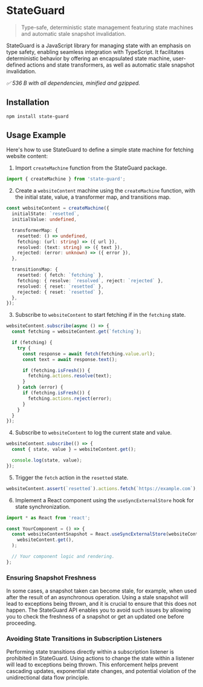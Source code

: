 # StateGuard

> Type-safe, deterministic state management featuring state machines and automatic stale snapshot
> invalidation.

StateGuard is a JavaScript library for managing state with an emphasis on type safety, enabling
seamless integration with TypeScript. It facilitates deterministic behavior by offering an
encapsulated state machine, user-defined actions and state transformers, as well as automatic stale
snapshot invalidation.

_✅ 536 B with all dependencies, minified and gzipped._

## Installation

```sh
npm install state-guard
```

## Usage Example

Here's how to use StateGuard to define a simple state machine for fetching website content:

1. Import `createMachine` function from the StateGuard package.

```ts
import { createMachine } from 'state-guard';
```

2. Create a `websiteContent` machine using the `createMachine` function, with the initial state,
   value, a transformer map, and transitions map.

```ts
const websiteContent = createMachine({
  initialState: `resetted`,
  initialValue: undefined,

  transformerMap: {
    resetted: () => undefined,
    fetching: (url: string) => ({ url }),
    resolved: (text: string) => ({ text }),
    rejected: (error: unknown) => ({ error }),
  },

  transitionsMap: {
    resetted: { fetch: `fetching` },
    fetching: { resolve: `resolved`, reject: `rejected` },
    resolved: { reset: `resetted` },
    rejected: { reset: `resetted` },
  },
});
```

3. Subscribe to `websiteContent` to start fetching if in the `fetching` state.

```ts
websiteContent.subscribe(async () => {
  const fetching = websiteContent.get(`fetching`);

  if (fetching) {
    try {
      const response = await fetch(fetching.value.url);
      const text = await response.text();

      if (fetching.isFresh()) {
        fetching.actions.resolve(text);
      }
    } catch (error) {
      if (fetching.isFresh()) {
        fetching.actions.reject(error);
      }
    }
  }
});
```

4. Subscribe to `websiteContent` to log the current state and value.

```ts
websiteContent.subscribe(() => {
  const { state, value } = websiteContent.get();

  console.log(state, value);
});
```

5. Trigger the `fetch` action in the `resetted` state.

```ts
websiteContent.assert(`resetted`).actions.fetch(`https://example.com`);
```

6. Implement a React component using the `useSyncExternalStore` hook for state synchronization.

```ts
import * as React from 'react';

const YourComponent = () => {
  const websiteContentSnapshot = React.useSyncExternalStore(websiteContent.subscribe, () =>
    websiteContent.get(),
  );

  // Your component logic and rendering.
};
```

### Ensuring Snapshot Freshness

In some cases, a snapshot taken can become stale, for example, when used after the result of an
asynchronous operation. Using a stale snapshot will lead to exceptions being thrown, and it is
crucial to ensure that this does not happen. The StateGuard API enables you to avoid such issues by
allowing you to check the freshness of a snapshot or get an updated one before proceeding.

### Avoiding State Transitions in Subscription Listeners

Performing state transitions directly within a subscription listener is prohibited in StateGuard.
Using actions to change the state within a listener will lead to exceptions being thrown. This
enforcement helps prevent cascading updates, exponential state changes, and potential violation of
the unidirectional data flow principle.
